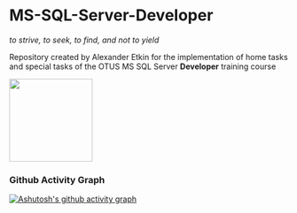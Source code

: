 # MS-SQL-Server-Developer

<i>to strive, to seek, to find, and not to yield</i>
<p align="left">
Repository created by Alexander Etkin for the implementation of home tasks and special tasks of the OTUS MS SQL Server <b>Developer</b> training course
</p>
<p align="left">
    <img src="src/img.png" height="150">
</p>

<h3 align="left">Github Activity Graph</h3>

[![Ashutosh's github activity graph](https://github-readme-activity-graph.vercel.app/graph?username=totkin&theme=dracula)](https://github.com/totkin/github-readme-activity-graph)

